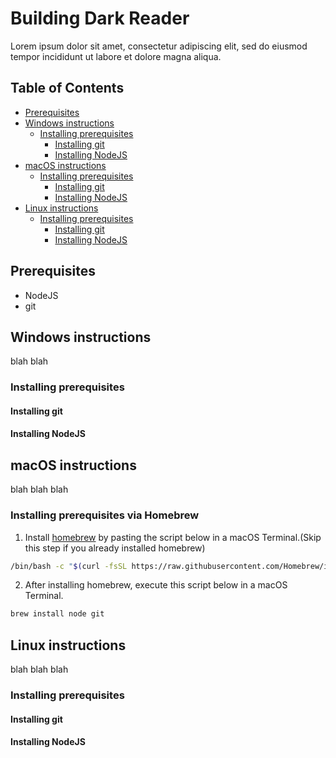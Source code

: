 # Building Dark Reader

Lorem ipsum dolor sit amet, consectetur adipiscing elit, sed do eiusmod tempor incididunt ut labore et dolore magna aliqua.

## Table of Contents

- [Prerequisites](#prerequisites)
- [Windows instructions](#windows-instructions)
  - [Installing prerequisites](#installing-prerequisites)
     - [Installing git](#installing-git)
     - [Installing NodeJS](#installing-nodejs)
- [macOS instructions](#macos-instructions)
  - [Installing prerequisites](#installing-prerequisites-1)
     - [Installing git](#installing-git-1)
     - [Installing NodeJS](#installing-nodejs-1)
- [Linux instructions](#linux-instructions)
  - [Installing prerequisites](#installing-prerequisites-2)
     - [Installing git](#installing-git-2)
     - [Installing NodeJS](#installing-nodejs-2)

## Prerequisites

- NodeJS
- git

## Windows instructions

blah blah 

### Installing prerequisites 

#### Installing git

#### Installing NodeJS


## macOS instructions

blah blah blah

### Installing prerequisites via Homebrew

1. Install [homebrew](https://brew.sh/) by pasting the script below in a macOS Terminal.(Skip this step if you already installed homebrew)

```sh
/bin/bash -c "$(curl -fsSL https://raw.githubusercontent.com/Homebrew/install/HEAD/install.sh)"
```

2. After installing homebrew, execute this script below in a macOS Terminal.

```sh
brew install node git
```

## Linux instructions

blah blah blah

### Installing prerequisites

#### Installing git

#### Installing NodeJS
